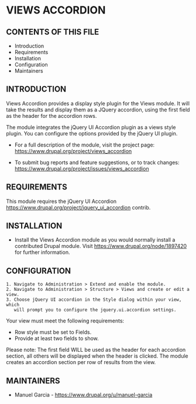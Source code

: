 # VIEWS ACCORDION

## CONTENTS OF THIS FILE

- Introduction
- Requirements
- Installation
- Configuration
- Maintainers

## INTRODUCTION

Views Accordion provides a display style plugin for the Views module.
It will take the results and display them as a JQuery accordion, using the first
field as the header for the accordion rows.

The module integrates the jQuery UI Accordion plugin as a views style plugin.
You can configure the options provided by the jQuery UI plugin.

- For a full description of the module, visit the project page:
  <https://www.drupal.org/project/views_accordion>

- To submit bug reports and feature suggestions, or to track changes:
  <https://www.drupal.org/project/issues/views_accordion>

## REQUIREMENTS

This module requires the jQuery UI Accordion
<https://www.drupal.org/project/jquery_ui_accordion> contrib.

## INSTALLATION

- Install the Views Accordion module as you would normally install a
  contributed Drupal module. Visit <https://www.drupal.org/node/1897420> for
  further information.

## CONFIGURATION

    1. Navigate to Administration > Extend and enable the module.
    2. Navigate to Administration > Structure > Views and create or edit a view.
    3. Choose jQuery UI accordion in the Style dialog within your view, which
       will prompt you to configure the jquery.ui.accordion settings.

Your view must meet the following requirements:
- Row style must be set to Fields.
- Provide at least two fields to show.

Please note:
The first field WILL be used as the header for each accordion section, all
others will be displayed when the header is clicked. The module creates an
accordion section per row of results from the view.

## MAINTAINERS

* Manuel Garcia - <https://www.drupal.org/u/manuel-garcia>
